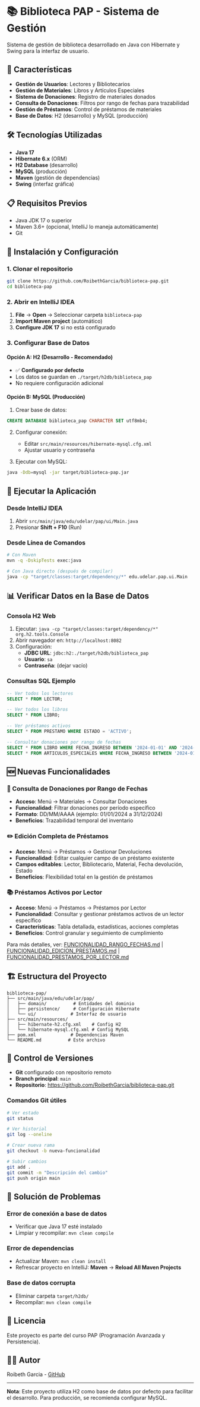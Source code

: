 # 📚 Biblioteca PAP - Sistema de Gestión

Sistema de gestión de biblioteca desarrollado en Java con Hibernate y Swing para la interfaz de usuario.

## 🚀 Características

- **Gestión de Usuarios**: Lectores y Bibliotecarios
- **Gestión de Materiales**: Libros y Artículos Especiales
- **Sistema de Donaciones**: Registro de materiales donados
- **Consulta de Donaciones**: Filtros por rango de fechas para trazabilidad
- **Gestión de Préstamos**: Control de préstamos de materiales
- **Base de Datos**: H2 (desarrollo) y MySQL (producción)

## 🛠️ Tecnologías Utilizadas

- **Java 17**
- **Hibernate 6.x** (ORM)
- **H2 Database** (desarrollo)
- **MySQL** (producción)
- **Maven** (gestión de dependencias)
- **Swing** (interfaz gráfica)

## 📋 Requisitos Previos

- Java JDK 17 o superior
- Maven 3.6+ (opcional, IntelliJ lo maneja automáticamente)
- Git

## 🔧 Instalación y Configuración

### 1. Clonar el repositorio
```bash
git clone https://github.com/RoibethGarcia/biblioteca-pap.git
cd biblioteca-pap
```

### 2. Abrir en IntelliJ IDEA
1. **File** → **Open** → Seleccionar carpeta `biblioteca-pap`
2. **Import Maven project** (automático)
3. **Configure JDK 17** si no está configurado

### 3. Configurar Base de Datos

#### Opción A: H2 (Desarrollo - Recomendado)
- ✅ **Configurado por defecto**
- Los datos se guardan en `./target/h2db/biblioteca_pap`
- No requiere configuración adicional

#### Opción B: MySQL (Producción)
1. Crear base de datos:
```sql
CREATE DATABASE biblioteca_pap CHARACTER SET utf8mb4;
```

2. Configurar conexión:
   - Editar `src/main/resources/hibernate-mysql.cfg.xml`
   - Ajustar usuario y contraseña

3. Ejecutar con MySQL:
```bash
java -Ddb=mysql -jar target/biblioteca-pap.jar
```

## 🎯 Ejecutar la Aplicación

### Desde IntelliJ IDEA
1. Abrir `src/main/java/edu/udelar/pap/ui/Main.java`
2. Presionar **Shift + F10** (Run)

### Desde Línea de Comandos
```bash
# Con Maven
mvn -q -DskipTests exec:java

# Con Java directo (después de compilar)
java -cp "target/classes:target/dependency/*" edu.udelar.pap.ui.Main
```

## 📊 Verificar Datos en la Base de Datos

### Consola H2 Web
1. Ejecutar: `java -cp "target/classes:target/dependency/*" org.h2.tools.Console`
2. Abrir navegador en: `http://localhost:8082`
3. Configuración:
   - **JDBC URL**: `jdbc:h2:./target/h2db/biblioteca_pap`
   - **Usuario**: `sa`
   - **Contraseña**: (dejar vacío)

### Consultas SQL Ejemplo
```sql
-- Ver todos los lectores
SELECT * FROM LECTOR;

-- Ver todos los libros
SELECT * FROM LIBRO;

-- Ver préstamos activos
SELECT * FROM PRESTAMO WHERE ESTADO = 'ACTIVO';

-- Consultar donaciones por rango de fechas
SELECT * FROM LIBRO WHERE FECHA_INGRESO BETWEEN '2024-01-01' AND '2024-12-31';
SELECT * FROM ARTICULOS_ESPECIALES WHERE FECHA_INGRESO BETWEEN '2024-01-01' AND '2024-12-31';
```

## 🆕 Nuevas Funcionalidades

### 📅 Consulta de Donaciones por Rango de Fechas
- **Acceso**: Menú → Materiales → Consultar Donaciones
- **Funcionalidad**: Filtrar donaciones por período específico
- **Formato**: DD/MM/AAAA (ejemplo: 01/01/2024 a 31/12/2024)
- **Beneficios**: Trazabilidad temporal del inventario

### ✏️ Edición Completa de Préstamos
- **Acceso**: Menú → Préstamos → Gestionar Devoluciones
- **Funcionalidad**: Editar cualquier campo de un préstamo existente
- **Campos editables**: Lector, Bibliotecario, Material, Fecha devolución, Estado
- **Beneficios**: Flexibilidad total en la gestión de préstamos

### 📚 Préstamos Activos por Lector
- **Acceso**: Menú → Préstamos → Préstamos por Lector
- **Funcionalidad**: Consultar y gestionar préstamos activos de un lector específico
- **Características**: Tabla detallada, estadísticas, acciones completas
- **Beneficios**: Control granular y seguimiento de cumplimiento

Para más detalles, ver: [FUNCIONALIDAD_RANGO_FECHAS.md](FUNCIONALIDAD_RANGO_FECHAS.md) | [FUNCIONALIDAD_EDICION_PRESTAMOS.md](FUNCIONALIDAD_EDICION_PRESTAMOS.md) | [FUNCIONALIDAD_PRESTAMOS_POR_LECTOR.md](FUNCIONALIDAD_PRESTAMOS_POR_LECTOR.md)

## 🏗️ Estructura del Proyecto

```
biblioteca-pap/
├── src/main/java/edu/udelar/pap/
│   ├── domain/          # Entidades del dominio
│   ├── persistence/     # Configuración Hibernate
│   └── ui/             # Interfaz de usuario
├── src/main/resources/
│   ├── hibernate-h2.cfg.xml    # Config H2
│   └── hibernate-mysql.cfg.xml # Config MySQL
├── pom.xml             # Dependencias Maven
└── README.md          # Este archivo
```

## 🔄 Control de Versiones

- **Git** configurado con repositorio remoto
- **Branch principal**: `main`
- **Repositorio**: https://github.com/RoibethGarcia/biblioteca-pap.git

### Comandos Git útiles
```bash
# Ver estado
git status

# Ver historial
git log --oneline

# Crear nueva rama
git checkout -b nueva-funcionalidad

# Subir cambios
git add .
git commit -m "Descripción del cambio"
git push origin main
```

## 🐛 Solución de Problemas

### Error de conexión a base de datos
- Verificar que Java 17 esté instalado
- Limpiar y recompilar: `mvn clean compile`

### Error de dependencias
- Actualizar Maven: `mvn clean install`
- Refrescar proyecto en IntelliJ: **Maven** → **Reload All Maven Projects**

### Base de datos corrupta
- Eliminar carpeta `target/h2db/`
- Recompilar: `mvn clean compile`

## 📝 Licencia

Este proyecto es parte del curso PAP (Programación Avanzada y Persistencia).

## 👨‍💻 Autor

Roibeth Garcia - [GitHub](https://github.com/RoibethGarcia)

---

**Nota**: Este proyecto utiliza H2 como base de datos por defecto para facilitar el desarrollo. Para producción, se recomienda configurar MySQL.
